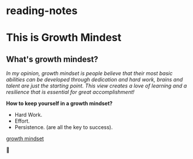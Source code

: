 # reading-notes



# This is Growth Mindest



## What's growth mindest?



_In my opinion, growth mindset is people believe that their most basic abilities can be developed through dedication and hard work, brains and talent are just the starting point. This view creates a love of learning and a resilience that is essential for great accomplishment!_



**How to keep yourself in a growth mindset?**



* Hard Work.
* Effort.
* Persistence. (are all the key to success).



[growth mindset](https://www.renaissance.com/edwords/growth-mindset/#:~:text=Growth%20Mindset%3A%20%E2%80%9CIn%20a%20growth,Dweck%2C%202015)


🙂
